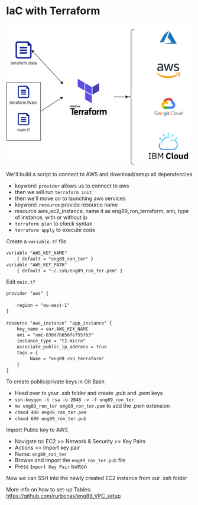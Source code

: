 # IaC with Terraform

![](terra.png)

We'll build a script to connect to AWS and download/setup all dependencies
- keyword: `provider` allows us to connect to aws
- then we will run `terraform init`
- then we'll move on to launching aws services
- keyword: `resource` provide resource name
- resource aws_ec2_instance, name it as eng89_ron_terraform, ami, type of instance, with or without ip
- `terraform plan` to check syntax
- `terraform apply` to execute code

Create a `variable.tf` file
```
variable "AWS_KEY_NAME" 
	{ default = "eng89_ron_ter" }
variable "AWS_KEY_PATH" 
	{ default = "~/.ssh/eng89_ron_ter.pem" }
```
Edit `main.tf`
```
provider "aws" {
	
	region = "eu-west-1"
}

resource "aws_instance" "app_instance" {
	key_name = var.AWS_KEY_NAME
	ami = "ami-038d7b856fe7557b3"
	instance_type = "t2.micro"
	associate_public_ip_address = true
	tags = {
		 Name = "eng89_ron_terraform"
	}
}
```

To create public/private keys in Git Bash
- Head over to your .ssh folder and create .pub and .pem keys
- `ssh-keygen -t rsa -b 2048 -v -f eng89_ron_ter`
- `mv eng89_ron_ter eng89_ron_ter.pem` to add the .pem extension
- `chmod 400 eng89_ron_ter.pem`
- `chmod 600 eng89_ron_ter.pub`

Import Public key to AWS
- Navigate to: EC2 >> Network & Security >> Key Pairs
- Actions >> Import key pair
- Name: `eng89_ron_ter`
- Browse and import the `eng89_ron_ter.pub` file
- Press `Import Key Pair` button

Now we can SSH into the newly created EC2 instance from our .ssh folder




More info on how to set-up Tables:
https://github.com/rurbonas/eng89_VPC_setup